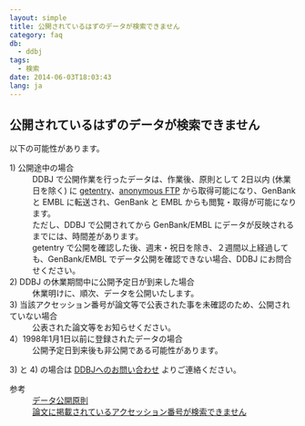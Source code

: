 ```yaml
---
layout: simple
title: 公開されているはずのデータが検索できません
category: faq
db:
  - ddbj
tags: 
  - 検索
date: 2014-06-03T18:03:43
lang: ja
---
```


## 公開されているはずのデータが検索できません

<p>以下の可能性があります。</p>
<dl><dt>1) 公開途中の場合</dt>
  <dd>DDBJ で公開作業を行ったデータは、作業後、原則として 2日以内 (休業日を除く) に <a href="http://getentry.ddbj.nig.ac.jp/top-j.html">getentry</a>、<a href="ftp://ftp.ddbj.nig.ac.jp/ddbj_database/">anonymous FTP</a> から取得可能になり、GenBankと EMBL に転送され、GenBank と EMBL からも閲覧・取得が可能になります。<br>ただし、DDBJ で公開されてから GenBank/EMBL にデータが反映されるまでには、時間差があります。<br>getentry で公開を確認した後、週末・祝日を除き、２週間以上経過しても、GenBank/EMBL でデータ公開を確認できない場合、DDBJ にお問合せください。</dd><dt>2) DDBJ の休業期間中に公開予定日が到来した場合</dt>
  <dd>休業明けに、順次、データを公開いたします。</dd><dt>3) 当該アクセッション番号が論文等で公表された事を未確認のため、公開されていない場合</dt>
  <dd>公表された論文等をお知らせください。</dd><dt>4）1998年1月1日以前に登録されたデータの場合</dt>
  <dd>公開予定日到来後も非公開である可能性があります。</dd>
</dl>
<p>3) と 4) の場合は <a href="/contact-ddbj.html#to-ddbj">DDBJへのお問い合わせ</a> よりご連絡ください。</p>
<dl><dt>参考</dt>
  <dd><a href="/documents/data-release-policy.html">データ公開原則</a></dd>
  <dd><a href="/faq/ja/cannot-find-accession-number-cited-paper.html">論文に掲載されているアクセッション番号が検索できません</a></dd>
</dl>
